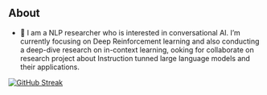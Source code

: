 ##  About

- 🌱 I am a NLP researcher who is interested in conversational AI. I’m currently focusing on Deep Reinforcement learning and also conducting a deep-dive research on in-context learning, ooking for collaborate on research project about Instruction tunned large language models and their applications.

[![GitHub Streak](http://github-readme-streak-stats.herokuapp.com?user=arenaa&theme=dark&hide_border=true&border_radius=4)](https://git.io/streak-stats)


<!---
Arenaa/Arenaa is a ✨ special ✨ repository because its `README.md` (this file) appears on your GitHub profile.
You can click the Preview link to take a look at your changes.
--->
